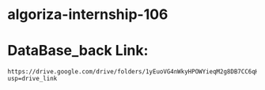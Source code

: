 # algoriza-internship-106
  # DataBase_back Link: 
    https://drive.google.com/drive/folders/1yEuoVG4nWkyHPOWYieqM2g8DB7CC6qHU?usp=drive_link